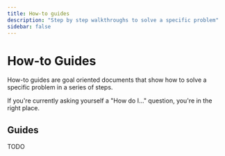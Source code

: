 ```yaml
---
title: How-to guides
description: "Step by step walkthroughs to solve a specific problem"
sidebar: false
---
```


# How-to Guides

How-to guides are goal oriented documents that show how to solve a specific problem in a series of steps.

If you're currently asking yourself a "How do I..." question, you're in the right place.

## Guides

TODO

